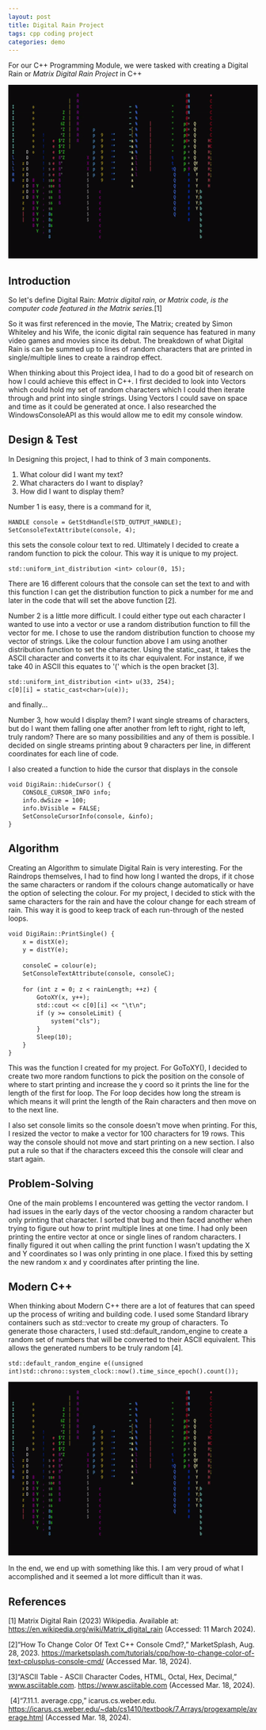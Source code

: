 ```yaml
---
layout: post
title: Digital Rain Project
tags: cpp coding project
categories: demo
---
```


For our C++ Programming Module, we were tasked with creating a Digital Rain or _Matrix Digital Rain Project_ in C++

<img src="https://raw.githubusercontent.com/sarahMATU/DigiRainProject/main/docs/assets/images/Raining.gif" width="600" height="350">

## Introduction
So let's define Digital Rain: _Matrix digital rain, or Matrix code, is the computer code featured in the Matrix series._[1] 

So it was first referenced in the movie, The Matrix; created by Simon Whiteley and his Wife, the iconic digital rain sequence has featured in many video games and movies since its debut. The breakdown of what Digital Rain is can be summed up to lines of random characters that are printed in single/multiple lines to create a raindrop effect.

When thinking about this Project idea, I had to do a good bit of research on how I could achieve this effect in C++. I first decided to look into Vectors which could hold my set of random characters which I could then iterate through and print into single strings. Using Vectors I could save on space and time as it could be generated at once. I also researched the WindowsConsoleAPI as this would allow me to edit my console window.

## Design & Test
In Designing this project, I had to think of 3 main components. 
1. What colour did I want my text?
2. What characters do I want to display?
3. How did I want to display them?

Number 1 is easy, there is a command for it,
```
HANDLE console = GetStdHandle(STD_OUTPUT_HANDLE);
SetConsoleTextAttribute(console, 4);
```
this sets the console colour text to red. Ultimately I decided to create a random function to pick the colour. This way it is unique to my project.
```
std::uniform_int_distribution <int> colour(0, 15);
```
There are 16 different colours that the console can set the text to and with this function I can get the distribution function to pick a number for me and later in the code that will set the above function [2].

Number 2 is a little more difficult. I could either type out each character I wanted to use into a vector or use a random distribution function to fill the vector for me. I chose to use the random distribution function to choose my vector of strings. Like the colour function above I am using another distribution function to set the character. Using the static_cast, it takes the ASCII character and converts it to its char equivalent. For instance, if we take 40 in ASCII this equates to '(' which is the open bracket [3].
```
std::uniform_int_distribution <int> u(33, 254);
c[0][i] = static_cast<char>(u(e));
```

and finally...

Number 3, how would I display them? I want single streams of characters, but do I want them falling one after another from left to right, right to left, truly random? There are so many possibilities and any of them is possible. I decided on single streams printing about 9 characters per line, in different coordinates for each line of code.

I also created a function to hide the cursor that displays in the console 
```
void DigiRain::hideCursor() {
	CONSOLE_CURSOR_INFO info;
	info.dwSize = 100;
	info.bVisible = FALSE;
	SetConsoleCursorInfo(console, &info);
}
```

## Algorithm
Creating an Algorithm to simulate Digital Rain is very interesting. For the Raindrops themselves, I had to find how long I wanted the drops, if it chose the same characters or random if the colours change automatically or have the option of selecting the colour. For my project, I decided to stick with the same characters for the rain and have the colour change for each stream of rain. This way it is good to keep track of each run-through of the nested loops.
```
void DigiRain::PrintSingle() {
	x = distX(e);
	y = distY(e);

	consoleC = colour(e);
	SetConsoleTextAttribute(console, consoleC);

	for (int z = 0; z < rainLength; ++z) {
		GotoXY(x, y++);
		std::cout << c[0][i] << "\t\n";
		if (y >= consoleLimit) {
			system("cls");
		}
		Sleep(10);
	}
}
```
This was the function I created for my project. For GoToXY(), I decided to create two more random functions to pick the position on the console of where to start printing and increase the y coord so it prints the line for the length of the first for loop. The For loop decides how long the stream is which means it will print the length of the Rain characters and then move on to the next line.

I also set console limits so the console doesn't move when printing. For this, I resized the vector to make a vector for 100 characters for 19 rows. This way the console should not move and start printing on a new section. I also put a rule so that if the characters exceed this the console will clear and start again.

## Problem-Solving
One of the main problems I encountered was getting the vector random. I had issues in the early days of the vector choosing a random character but only printing that character. I sorted that bug and then faced another when trying to figure out how to print multiple lines at one time. I had only been printing the entire vector at once or single lines of random characters. I finally figured it out when calling the print function I wasn't updating the X and Y coordinates so I was only printing in one place. I fixed this by setting the new random x and y coordinates after printing the line.

## Modern C++
When thinking about Modern C++ there are a lot of features that can speed up the process of writing and building code. I used some Standard library containers such as std::vector to create my group of characters. To generate those characters, I used std::default_random_engine to create a random set of numbers that will be converted to their ASCII equivalent. This allows the generated numbers to be truly random [4].
```
std::default_random_engine e((unsigned int)std::chrono::system_clock::now().time_since_epoch().count());
```

<img src="https://raw.githubusercontent.com/sarahMATU/DigiRainProject/main/docs/assets/images/Raining.gif" width="600" height="350">

In the end, we end up with something like this. I am very proud of what I accomplished and it seemed a lot more difficult than it was.


## References
[1] Matrix Digital Rain (2023) Wikipedia. Available at: https://en.wikipedia.org/wiki/Matrix_digital_rain (Accessed: 11 March 2024).

[2]“How To Change Color Of Text C++ Console Cmd?,” MarketSplash, Aug. 28, 2023. https://marketsplash.com/tutorials/cpp/how-to-change-color-of-text-cplusplus-console-cmd/ (Accessed Mar. 18, 2024).

[3]“ASCII Table - ASCII Character Codes, HTML, Octal, Hex, Decimal,” www.asciitable.com. https://www.asciitable.com (Accessed Mar. 18, 2024).

‌
[4]“7.11.1. average.cpp,” icarus.cs.weber.edu. https://icarus.cs.weber.edu/~dab/cs1410/textbook/7.Arrays/progexample/average.html (Accessed Mar. 18, 2024).
‌
‌

